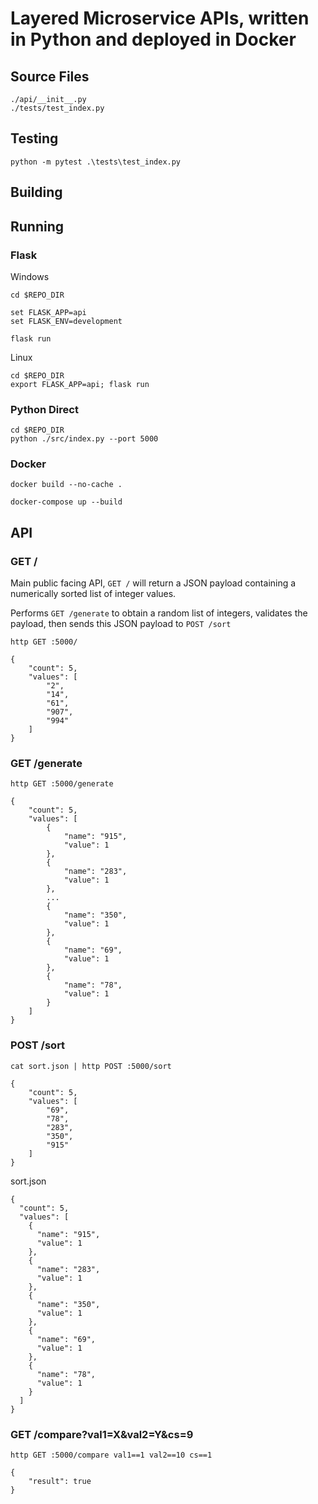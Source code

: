 # Layered Microservice APIs, written in Python and deployed in Docker

## Source Files

```
./api/__init__.py
./tests/test_index.py
```

## Testing

```
python -m pytest .\tests\test_index.py
```

## Building


## Running

### Flask

Windows
```
cd $REPO_DIR

set FLASK_APP=api
set FLASK_ENV=development

flask run
```

Linux
```
cd $REPO_DIR
export FLASK_APP=api; flask run
```

### Python Direct
```
cd $REPO_DIR
python ./src/index.py --port 5000
```

### Docker

```
docker build --no-cache .

docker-compose up --build
```


## API

### GET /

Main public facing API, ```GET /``` will return a JSON payload containing a numerically sorted list of integer values.

Performs ```GET /generate``` to obtain a random list of integers, validates the payload, then sends this JSON payload to ```POST /sort```


```
http GET :5000/
```
```
{
    "count": 5,
    "values": [
        "2",
        "14",
        "61",
        "907",
        "994"
    ]
}
```

### GET /generate

```
http GET :5000/generate
```
```
{
    "count": 5,
    "values": [
        {
            "name": "915",
            "value": 1
        },
        {
            "name": "283",
            "value": 1
        },
        ...
        {
            "name": "350",
            "value": 1
        },
        {
            "name": "69",
            "value": 1
        },
        {
            "name": "78",
            "value": 1
        }
    ]
}
```

### POST /sort

```
cat sort.json | http POST :5000/sort
```
```
{
    "count": 5,
    "values": [
        "69",
        "78",
        "283",
        "350",
        "915"
    ]
}
```
sort.json
```
{
  "count": 5,
  "values": [
    {
      "name": "915",
      "value": 1
    },
    {
      "name": "283",
      "value": 1
    },
    {
      "name": "350",
      "value": 1
    },
    {
      "name": "69",
      "value": 1
    },
    {
      "name": "78",
      "value": 1
    }
  ]
}
```

### GET /compare?val1=X&val2=Y&cs=9

```
http GET :5000/compare val1==1 val2==10 cs==1
```
```
{
    "result": true
}
```
